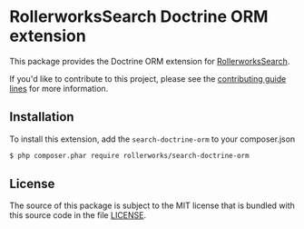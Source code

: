 RollerworksSearch Doctrine ORM extension
========================================

This package provides the Doctrine ORM extension for [RollerworksSearch][1].

If you'd like to contribute to this project, please see the [contributing guide lines][2]
for more information.

Installation
------------

To install this extension, add the `search-doctrine-orm` to your composer.json

```bash
$ php composer.phar require rollerworks/search-doctrine-orm
```

License
-------

The source of this package is subject to the MIT license that is bundled
with this source code in the file [LICENSE](LICENSE).

[1]: https://github.com/rollerworks/RollerworksSearch
[2]: https://github.com/rollerworks/RollerworksSearch#contributing
